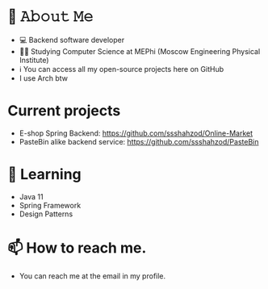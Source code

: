 # 📖 𝙰𝚋𝚘𝚞𝚝 𝙼𝚎
- 💻 Backend software developer
- 🧑‍🎓 Studying Computer Science at MEPhi (Moscow Engineering Physical Institute)
- ℹ️ You can access all my open-source projects here on GitHub
- I use Arch btw

# Current projects
- E-shop Spring Backend: https://github.com/ssshahzod/Online-Market
- PasteBin alike backend service: https://github.com/ssshahzod/PasteBin

# 📕 Learning
- Java 11
- Spring Framework
- Design Patterns


# 📫 How to reach me.
- You can reach me at the email in my profile.

